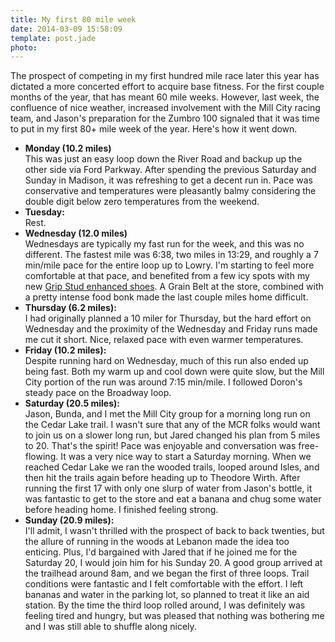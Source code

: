 ```yaml
---
title: My first 80 mile week
date: 2014-03-09 15:58:09
template: post.jade
photo: 
---
```


The prospect of competing in my first hundred mile race later this year has dictated a more concerted effort to acquire base fitness. For the first couple months of the year, that has meant 60 mile weeks. However, last week, the confluence of nice weather, increased involvement with the Mill City racing team, and Jason's preparation for the Zumbro 100 signaled that it was time to put in my first 80+ mile week of the year. Here's how it went down.

- **Monday (10.2 miles)**  
This was just an easy loop down the River Road and backup up the other side via Ford Parkway. After spending the previous Saturday and Sunday in Madison, it was refreshing to get a decent run in. Pace was conservative and temperatures were pleasantly balmy considering the double digit below zero temperatures from the weekend.
- **Tuesday:**  
Rest.
- **Wednesday (12.0 miles)**  
Wednesdays are typically my fast run for the week, and this was no different. The fastest mile was 6:38, two miles in 13:29, and roughly a 7 min/mile pace for the entire loop up to Lowry. I'm starting to feel more comfortable at that pace, and benefited from a few icy spots with my new [Grip Stud enhanced shoes](/#id=/2014/03/07/grip-studs-for-running/). A Grain Belt at the store, combined with a pretty intense food bonk made the last couple miles home difficult.
- **Thursday (6.2 miles):**  
I had originally planned a 10 miler for Thursday, but the hard effort on Wednesday and the proximity of the Wednesday and Friday runs made me cut it short. Nice, relaxed pace with even warmer temperatures.
- **Friday (10.2 miles):**  
Despite running hard on Wednesday, much of this run also ended up being fast. Both my warm up and cool down were quite slow, but the Mill City portion of the run was around 7:15 min/mile. I followed Doron's steady pace on the Broadway loop.
- **Saturday (20.5 miles):**  
Jason, Bunda, and I met the Mill City group for a morning long run on the Cedar Lake trail. I wasn't sure that any of the MCR folks would want to join us on a slower long run, but Jared changed his plan from 5 miles to 20. That's the spirit! Pace was enjoyable and conversation was free-flowing. It was a very nice way to start a Saturday morning. When we reached Cedar Lake we ran the wooded trails, looped around Isles, and then hit the trails again before heading up to Theodore Wirth. After running the first 17 with only one slurp of water from Jason's bottle, it was fantastic to get to the store and eat a banana and chug some water before heading home. I finished feeling strong.
- **Sunday (20.9 miles):**  
I'll admit, I wasn't thrilled with the prospect of back to back twenties, but the allure of running in the woods at Lebanon made the idea too enticing. Plus, I'd bargained with Jared that if he joined me for the Saturday 20, I would join him for his Sunday 20. A good group arrived at the trailhead around 8am, and we began the first of three loops. Trail conditions were fantastic and I felt comfortable with the effort. I left bananas and water in the parking lot, so planned to treat it like an aid station. By the time the third loop rolled around, I was definitely was feeling tired and hungry, but was pleased that nothing was bothering me and I was still able to shuffle along nicely.